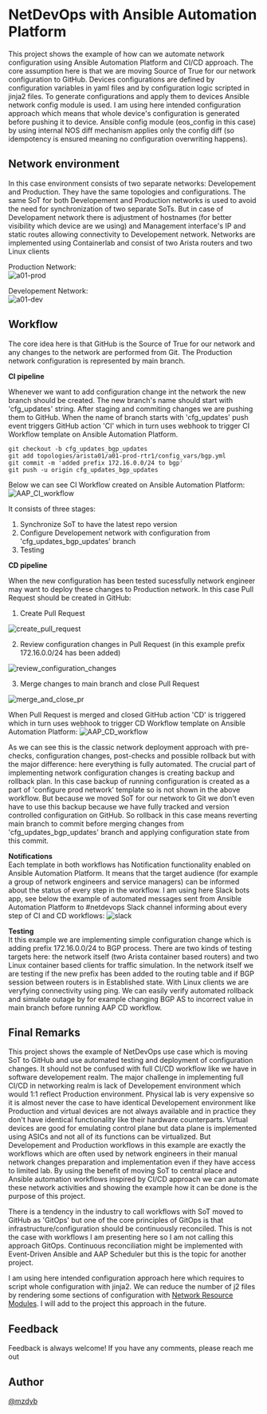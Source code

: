 # NetDevOps with Ansible Automation Platform

This project shows the example of how can we automate network configuration using Ansible Automation Platform and CI/CD approach. The core assumption here is that we are moving Source of True for our network configuration to GitHub. Devices configurations are defined by configuration variables in yaml files and by configuration logic scripted in jinja2 files. To generate configurations and apply them to devices Ansible network config module is used. I am using here intended configuration approach which means that whole device's configuration is generated before pushing it to device. Ansible config module (eos_config in this case) by using internal NOS diff mechanism applies only the config diff (so idempotency is ensured meaning no configuration overwriting happens).



## Network environment

In this case environment consists of two separate networks: Developement and Production. They have the same topologies and configurations. The same SoT for both Developement and Production networks is used to avoid the need for synchronization of two separate SoTs. But in case of Developament network there is adjustment of hostnames (for better visibility which device are we using) and Management interface's IP and static routes allowing connectivity to Developement network. Networks are implemented using Containerlab and consist of two Arista routers and two Linux clients
  
Production Network:  
![a01-prod](https://github.com/mzdyb/netdevops/assets/49950423/ca8ca593-66c2-4054-b994-69f7f22ff288)

Developement Network:  
![a01-dev](https://github.com/mzdyb/netdevops/assets/49950423/a114ab2b-c5a1-4c39-9d7d-7aa0296b50b5)



## Workflow
The core idea here is that GitHub is the Source of True for our network and any changes to the network are performed from Git. The Production network configuration is represented by main branch. 

**CI pipeline**

Whenever we want to add configuration change int the network the new branch should be created. The new branch's name should start with 'cfg_updates' string. After staging and commiting changes we are pushing them to GitHub. When the name of branch starts with 'cfg_updates' push event triggers GitHub action 'CI' which in turn uses webhook to trigger CI Workflow template on Ansible Automation Platform.

    git checkout -b cfg_updates_bgp_updates
    git add topologies/arista01/a01-prod-rtr1/config_vars/bgp.yml
    git commit -m 'added prefix 172.16.0.0/24 to bgp'
    git push -u origin cfg_updates_bgp_updates

Below we can see CI Workflow created on Ansible Automation Platform:
![AAP_CI_workflow](https://github.com/mzdyb/netdevops/assets/49950423/ef7a2ac2-fce6-4b51-8dbb-1395dba8aa95)


It consists of three stages:
1. Synchronize SoT to have the latest repo version
2. Configure Developement network with configuration from 'cfg_updates_bgp_updates' branch
3. Testing
  
  
**CD pipeline**  

When the new configuration has been tested sucessfully network engineer may want to deploy these changes to Production network. In this case Pull Request should be created in GitHub:

1. Create Pull Request

![create_pull_request](https://github.com/mzdyb/netdevops/assets/49950423/7f30a93c-cd6f-43e1-8014-fe3b54cc4e50)

 
2. Review configuration changes in Pull Request (in this example prefix 172.16.0.0/24 has been added)
   
![review_configuration_changes](https://github.com/mzdyb/netdevops/assets/49950423/3632d4d9-ed17-4034-a986-a96ff42d1135)

   
3. Merge changes to main branch and close Pull Request

![merge_and_close_pr](https://github.com/mzdyb/netdevops/assets/49950423/5d5f1eca-7e30-48c1-bfc7-a0d39e6e85f7)


When Pull Request is merged and closed GitHub action 'CD' is triggered which in turn uses webhook to trigger CD Workflow template on Ansible Automation Platform:
![AAP_CD_workflow](https://github.com/mzdyb/netdevops/assets/49950423/58882b63-c026-43f9-9d74-70879ea556a0)

As we can see this is the classic network deployment approach with pre-checks, configuration changes, post-checks and possible rollback but with the major difference: here everything is fully automated. The crucial part of implementing network configuration changes is creating backup and rollback plan. In this case backup of running configuration is created as a part of 'configure prod network' template so is not shown in the above workflow. But because we moved SoT for our network to Git we don't even have to use this backup because we have fully tracked and version controlled configuration on GitHub. So rollback in this case means reverting main branch to commit before merging changes from 'cfg_updates_bgp_updates' branch and applying configuration state from this commit.

**Notifications**  
Each template in both workflows has Notification functionality enabled on Ansible Automation Platform. It means that the target audience (for example a group of network engineers and service managers) can be informed about the status of every step in the workflow. I am using here Slack bots app, see below the example of automated messages sent from Ansible Automation Platform to #netdevops Slack channel informing about every step of CI and CD workflows:
![slack](https://github.com/mzdyb/netdevops/assets/49950423/be27c5cb-c179-45a1-9fc6-b9c5af04ac68)


**Testing**  
It this example we are implementing simple configuration change which is adding prefix 172.16.0.0/24 to BGP process. There are two kinds of testing targets here: the network itself (two Arista container based routers) and two Linux container based clients for traffic simulation. In the network itself we are testing if the new prefix has been added to the routing table and if BGP session between routers is in Established state. With Linux clients we are veryfying connectivity using ping. We can easily verify automated rollback and simulate outage by for example changing BGP AS to incorrect value in main branch before running AAP CD workflow.
  

## Final Remarks
This project shows the example of NetDevOps use case which is moving SoT to GitHub and use automated testing and deployment of configuration changes. It should not be confused with full CI/CD workflow like we have in software developement realm. The major challenge in implementing full CI/CD in networking realm is lack of Developement environment which would 1:1 reflect Production environment. Physical lab is very expensive so it is almost never the case to have identical Developement environment like Production and virtual devices are not always available and in practice they don't have identical functionality like their hardware counterparts. Virtual devices are good for emulating control plane but data plane is implemented using ASICs and not all of its functions can be virtualized. But Developement and Production workflows in this example are exactly the workflows which are often used by network engineers in their manual network changes preparation and implementation even if they have access to limited lab. By using the benefit of moving SoT to central place and Ansible automation workflows inspired by CI/CD approach we can automate these network activities and showing the example how it can be done is the purpose of this project.   

There is a tendency in the industry to call workflows with SoT moved to GitHub as 'GitOps' but one of the core principles of GitOps is that infrastructure/configuration should be continuously reconciled. This is not the case with workflows I am presenting here so I am not calling this approach GitOps. Continuous reconciliation might be implemented with Event-Driven Ansible and AAP Scheduler but this is the topic for another project.

I am using here intended configuration approach here which requires to script whole configuration with jinja2. We can reduce the number of j2 files by rendering some sections of configuration with [Network Resource Modules](https://docs.ansible.com/ansible/latest/network/user_guide/network_resource_modules.html#network-resource-modules). I will add to the project this approach in the future.

## Feedback
Feedback is always welcome! If you have any comments, please reach me out

## Author

[@mzdyb](https://www.linkedin.com/in/michal-zdyb-9aa4046/)

